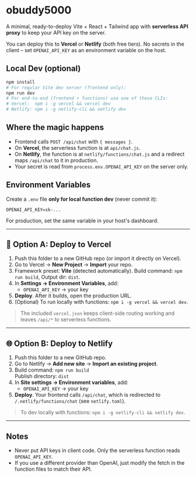 # obuddy5000

A minimal, ready-to-deploy Vite + React + Tailwind app with **serverless API proxy** to keep your API key on the server.

You can deploy this to **Vercel** or **Netlify** (both free tiers). No secrets in the client – set `OPENAI_API_KEY` as an environment variable on the host.

## Local Dev (optional)
```bash
npm install
# For regular Vite dev server (frontend only):
npm run dev
# For end-to-end (frontend + functions) use one of these CLIs:
# Vercel:  npm i -g vercel && vercel dev
# Netlify: npm i -g netlify-cli && netlify dev
```

## Where the magic happens

- Frontend calls `POST /api/chat` with `{ messages }`.
- On **Vercel**, the serverless function is at `api/chat.js`.
- On **Netlify**, the function is at `netlify/functions/chat.js` and a redirect maps `/api/chat` to it in production.
- Your secret is read from `process.env.OPENAI_API_KEY` on the server only.

## Environment Variables
Create a `.env` file **only for local function dev** (never commit it):
```
OPENAI_API_KEY=sk-...
```
For production, set the same variable in your host's dashboard.

---

## 🚀 Option A: Deploy to Vercel

1. Push this folder to a new GitHub repo (or import it directly on Vercel).
2. Go to Vercel → **New Project** → **Import** your repo.
3. Framework preset: **Vite** (detected automatically). Build command: `npm run build`, Output dir: `dist`.
4. In **Settings → Environment Variables**, add:
   - `OPENAI_API_KEY` → your key
5. **Deploy**. After it builds, open the production URL.
6. (Optional) To run locally with functions: `npm i -g vercel && vercel dev`.

> The included `vercel.json` keeps client-side routing working and leaves `/api/*` to serverless functions.

---

## 🌐 Option B: Deploy to Netlify

1. Push this folder to a new GitHub repo.
2. Go to Netlify → **Add new site** → **Import an existing project**.
3. Build command: `npm run build`  
   Publish directory: `dist`
4. In **Site settings → Environment variables**, add:
   - `OPENAI_API_KEY` → your key
5. **Deploy**. Your frontend calls `/api/chat`, which is redirected to `/.netlify/functions/chat` (see `netlify.toml`).

> To dev locally with functions: `npm i -g netlify-cli && netlify dev`.

---

## Notes
- Never put API keys in client code. Only the serverless function reads `OPENAI_API_KEY`.
- If you use a different provider than OpenAI, just modify the fetch in the function files to match their API.
